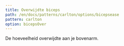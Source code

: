 ```yaml
---
title: Overwijdte biceps
path: /en/docs/patterns/carlton/options/bicepsease
pattern: carlton
option: bicepsOver
---
```


De hoeveelheid overwijdte aan je bovenarm.
